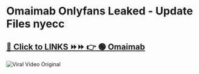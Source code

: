 
 # Omaimab Onlyfans Leaked - Update Files nyecc

## <h2><a href="https://clipsfans.com/Omaimab&ref=git">🔗 Click to LINKS ⏩⏩ 👉 🟢 Omaimab </a></h2>

<a href="https://clipsfans.com/Omaimab&ref=git" rel="nofollow" data-target="animated-image.originalLink"><img src="https://i.ibb.co.com/xMMVF88/686577567.gif" alt="Viral Video Original" style="max-width: 100%; display: inline-block;" data-target="animated-image.originalImage"></a>

